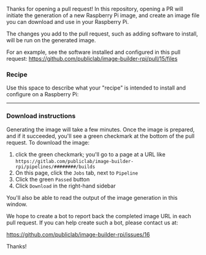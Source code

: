 Thanks for opening a pull request! In this repository, opening a PR will initiate the generation of a new Raspberry Pi image, and create an image file you can download and use in your Raspberry Pi.

The changes you add to the pull request, such as adding software to install, will be run on the generated image.

For an example, see the software installed and configured in this pull request: https://github.com/publiclab/image-builder-rpi/pull/15/files

### Recipe

Use this space to describe what your "recipe" is intended to install and configure on a Raspberry Pi:




****

### Download instructions

Generating the image will take a few minutes. Once the image is prepared, and if it succeeded, you'll see a green checkmark at the bottom of the pull request. To download the image:

1. click the green checkmark; you'll go to a page at a URL like `https://gitlab.com/publiclab/image-builder-rpi/pipelines/########/builds`
2. On this page, click the `Jobs` tab, next to `Pipeline`
3. Click the green `Passed` button
4. Click `Download` in the right-hand sidebar

You'll also be able to read the output of the image generation in this window.

We hope to create a bot to report back the completed image URL in each pull request. If you can help create such a bot, please contact us at:

https://github.com/publiclab/image-builder-rpi/issues/16

Thanks!
